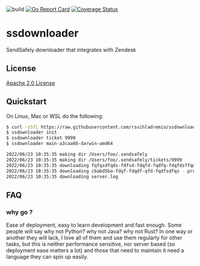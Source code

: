 ![build](https://github.com/rsvihladremio/ssdownloader/actions/workflows/checkin.yml/badge.svg)
[![Go Report Card](https://goreportcard.com/badge/github.com/rsvihladremio/ssdownloader)](https://goreportcard.com/report/github.com/rsvihladremio/ssdownloader)
[![Coverage Status](https://coveralls.io/repos/github/rsvihladremio/ssdownloader/badge.svg?branch=HEAD)](https://coveralls.io/github/rsvihladremio/ssdownloader?branch=HEAD)

# ssdownloader

SendSafely downloader that integrates with Zendesk

## License

[Apache 2.0 License](https://www.apache.org/licenses/LICENSE-2.0.html)

## Quickstart

On Linux, Mac or WSL do the following:

```sh
$ curl -sSfL https://raw.githubusercontent.com/rsvihladremio/ssdownloader/main/script/install | sh 
$ ssdownloader init
$ ssdownloader ticket 9999 
$ ssdownloader main-a3caa66-darwin-amd64

2022/06/23 10:35:35 making dir /Users/foo/.sendsafely
2022/06/23 10:35:35 making dir /Users/foo/.sendsafely/tickets/9999
2022/06/23 10:35:35 downloading fqfqsdfqds-fdfsd-fdqfd-fqdfq-fdqfdsffqdfq - works.zip
2022/06/23 10:35:35 downloading cbabd5ba-fdqf-fdqdf-qfd-fqdfsdfqs - problem.zip
2022/06/23 10:35:35 downloading server.log
```


## FAQ

### why go ?

Ease of deployment, easy to learn development and fast enough. Some people will say why not Python? why not Java? why not Rust?  In one way or another they will lack, I love all of them and use them regularly for other tasks, but this is neither performance sensitive, nor server based (so deployment ease matters a lot) and those that need to maintain it need a language they can spin up easily.
